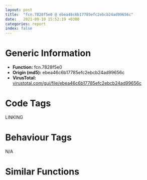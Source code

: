 ```yaml
---
layout: post
title:  "fcn.7828f5e0 @ ebea46c6b17785efc2ebcb24ad99656c"
date:   2021-09-10 15:52:19 +0300
categories: report
index: false
---
```


# Generic Information
- **Function:** fcn.7828f5e0
- **Origin (md5):** ebea46c6b17785efc2ebcb24ad99656c
- **VirusTotal:** [virustotal.com/gui/file/ebea46c6b17785efc2ebcb24ad99656c][virustotal_ref]

# Code Tags
<span class="tag" id="LINKING">LINKING</span>


# Behaviour Tags
<span class="bhv-tag" id="na">N/A</span>

# Similar Functions
<script type="text/javascript" src="https://www.gstatic.com/charts/loader.js"></script>
<script type="text/javascript">

    google.charts.load('current', {'packages':['corechart']});
    google.charts.setOnLoadCallback(drawChart);

    function drawChart() {
    var data = new google.visualization.DataTable();
        data.addColumn('number', 'X');
        data.addColumn('number', 'Y');
        data.addColumn({type: 'string', role: 'tooltip', 'p': {'html': true}});
        data.addColumn({'type': 'string', 'role': 'style'});
        
        data.addRows([
    [-16.520061492919922, -9.456210136413574, '<b><a href="/report/fcn.7828f5e0@ebea46c6b17785efc2ebcb24ad99656c">fcn.7828f5e0</a><br>@ebea46c6b17785efc2ebcb24ad99656c</b><br>push ebp<br>mov ebp, esp<br>push ecx<br>mov dword[ebp-4], ecx<br>mov ecx, dword[ebp-4]<br>add ecx, 0x174<br>call fcn.782815f0<br>movzx eax, al<br>test eax, eax<br>je 0x7828f61f<br>push 0x781dc468<br>mov ecx, dword[ebp-4]<br>call fcn.78229620<br>push eax<br>call dword[sym.imp.KERNEL32.dll_GetProcAddress]<br>push eax<br>mov ecx, dword[ebp-4]<br>add ecx, 0x174<br>call fcn.78295330<br>mov ecx, dword[ebp-4]<br>mov edx, dword[ecx+0x174]<br>mov eax, dword[ebp+8]<br>mov dword[eax], edx<br>mov eax, dword[ebp+8]<br>mov esp, ebp<br>pop ebp<br>ret 4<br><eoc> ', 'point { fill-color: #e0440e; }'],
[100.40232849121094, 6.200176239013672, '<b><a href="/report/fcn.78281cb0@ebea46c6b17785efc2ebcb24ad99656c">fcn.78281cb0</a><br>@ebea46c6b17785efc2ebcb24ad99656c</b><br>push ebp<br>mov ebp, esp<br>push ecx<br>mov dword[ebp-4], ecx<br>mov ecx, dword[ebp-4]<br>add ecx, 0x34<br>call fcn.782815f0<br>movzx eax, al<br>test eax, eax<br>je 0x78281ce9<br>push 0x781daf74<br>mov ecx, dword[ebp-4]<br>call fcn.78229620<br>push eax<br>call dword[sym.imp.KERNEL32.dll_GetProcAddress]<br>push eax<br>mov ecx, dword[ebp-4]<br>add ecx, 0x34<br>call fcn.78295330<br>mov ecx, dword[ebp-4]<br>mov edx, dword[ecx+0x34]<br>mov eax, dword[ebp+8]<br>mov dword[eax], edx<br>mov eax, dword[ebp+8]<br>mov esp, ebp<br>pop ebp<br>ret 4<br><eoc> ', 'null'],
[26.307933807373047, -18.435285568237305, '<b><a href="/report/fcn.78283720@ebea46c6b17785efc2ebcb24ad99656c">fcn.78283720</a><br>@ebea46c6b17785efc2ebcb24ad99656c</b><br>push ebp<br>mov ebp, esp<br>push ecx<br>mov dword[ebp-4], ecx<br>mov ecx, dword[ebp-4]<br>add ecx, 0x7c<br>call fcn.782815f0<br>movzx eax, al<br>test eax, eax<br>je 0x78283759<br>push 0x781db0b8<br>mov ecx, dword[ebp-4]<br>call fcn.78229620<br>push eax<br>call dword[sym.imp.KERNEL32.dll_GetProcAddress]<br>push eax<br>mov ecx, dword[ebp-4]<br>add ecx, 0x7c<br>call fcn.78295330<br>mov ecx, dword[ebp-4]<br>mov edx, dword[ecx+0x7c]<br>mov eax, dword[ebp+8]<br>mov dword[eax], edx<br>mov eax, dword[ebp+8]<br>mov esp, ebp<br>pop ebp<br>ret 4<br><eoc> ', 'null'],
[-41.74563217163086, -9.726339340209961, '<b><a href="/report/fcn.78282220@ebea46c6b17785efc2ebcb24ad99656c">fcn.78282220</a><br>@ebea46c6b17785efc2ebcb24ad99656c</b><br>push ebp<br>mov ebp, esp<br>push ecx<br>mov dword[ebp-4], ecx<br>mov ecx, dword[ebp-4]<br>add ecx, 0x40<br>call fcn.782815f0<br>movzx eax, al<br>test eax, eax<br>je 0x78282259<br>push 0x781dafb8<br>mov ecx, dword[ebp-4]<br>call fcn.78229620<br>push eax<br>call dword[sym.imp.KERNEL32.dll_GetProcAddress]<br>push eax<br>mov ecx, dword[ebp-4]<br>add ecx, 0x40<br>call fcn.78295330<br>mov ecx, dword[ebp-4]<br>mov edx, dword[ecx+0x40]<br>mov eax, dword[ebp+8]<br>mov dword[eax], edx<br>mov eax, dword[ebp+8]<br>mov esp, ebp<br>pop ebp<br>ret 4<br><eoc> ', 'null'],
[47.52520751953125, 46.53388214111328, '<b><a href="/report/fcn.782543f0@ebea46c6b17785efc2ebcb24ad99656c">fcn.782543f0</a><br>@ebea46c6b17785efc2ebcb24ad99656c</b><br>push ebp<br>mov ebp, esp<br>push ecx<br>mov dword[ebp-4], ecx<br>mov ecx, dword[ebp-4]<br>add ecx, 0x10<br>call fcn.782815f0<br>movzx eax, al<br>test eax, eax<br>je 0x78254429<br>push 0x781d611c<br>mov ecx, dword[ebp-4]<br>call fcn.78229620<br>push eax<br>call dword[sym.imp.KERNEL32.dll_GetProcAddress]<br>push eax<br>mov ecx, dword[ebp-4]<br>add ecx, 0x10<br>call fcn.78295330<br>mov ecx, dword[ebp-4]<br>mov edx, dword[ecx+0x10]<br>mov eax, dword[ebp+8]<br>mov dword[eax], edx<br>mov eax, dword[ebp+8]<br>mov esp, ebp<br>pop ebp<br>ret 4<br><eoc> ', 'null'],
[1.1250100135803223, -29.01022720336914, '<b><a href="/report/fcn.78282d10@ebea46c6b17785efc2ebcb24ad99656c">fcn.78282d10</a><br>@ebea46c6b17785efc2ebcb24ad99656c</b><br>push ebp<br>mov ebp, esp<br>push ecx<br>mov dword[ebp-4], ecx<br>mov ecx, dword[ebp-4]<br>add ecx, 0x64<br>call fcn.782815f0<br>movzx eax, al<br>test eax, eax<br>je 0x78282d49<br>push 0x781db034<br>mov ecx, dword[ebp-4]<br>call fcn.78229620<br>push eax<br>call dword[sym.imp.KERNEL32.dll_GetProcAddress]<br>push eax<br>mov ecx, dword[ebp-4]<br>add ecx, 0x64<br>call fcn.78295330<br>mov ecx, dword[ebp-4]<br>mov edx, dword[ecx+0x64]<br>mov eax, dword[ebp+8]<br>mov dword[eax], edx<br>mov eax, dword[ebp+8]<br>mov esp, ebp<br>pop ebp<br>ret 4<br><eoc> ', 'null'],
[-3.078312873840332, -52.7469482421875, '<b><a href="/report/fcn.78283570@ebea46c6b17785efc2ebcb24ad99656c">fcn.78283570</a><br>@ebea46c6b17785efc2ebcb24ad99656c</b><br>push ebp<br>mov ebp, esp<br>push ecx<br>mov dword[ebp-4], ecx<br>mov ecx, dword[ebp-4]<br>add ecx, 0x78<br>call fcn.782815f0<br>movzx eax, al<br>test eax, eax<br>je 0x782835a9<br>push 0x781db098<br>mov ecx, dword[ebp-4]<br>call fcn.78229620<br>push eax<br>call dword[sym.imp.KERNEL32.dll_GetProcAddress]<br>push eax<br>mov ecx, dword[ebp-4]<br>add ecx, 0x78<br>call fcn.78295330<br>mov ecx, dword[ebp-4]<br>mov edx, dword[ecx+0x78]<br>mov eax, dword[ebp+8]<br>mov dword[eax], edx<br>mov eax, dword[ebp+8]<br>mov esp, ebp<br>pop ebp<br>ret 4<br><eoc> ', 'null'],
[-2.8059797286987305, 12.257108688354492, '<b><a href="/report/fcn.78281b00@ebea46c6b17785efc2ebcb24ad99656c">fcn.78281b00</a><br>@ebea46c6b17785efc2ebcb24ad99656c</b><br>push ebp<br>mov ebp, esp<br>push ecx<br>mov dword[ebp-4], ecx<br>mov ecx, dword[ebp-4]<br>add ecx, 0x30<br>call fcn.782815f0<br>movzx eax, al<br>test eax, eax<br>je 0x78281b39<br>push 0x781daf5c<br>mov ecx, dword[ebp-4]<br>call fcn.78229620<br>push eax<br>call dword[sym.imp.KERNEL32.dll_GetProcAddress]<br>push eax<br>mov ecx, dword[ebp-4]<br>add ecx, 0x30<br>call fcn.78295330<br>mov ecx, dword[ebp-4]<br>mov edx, dword[ecx+0x30]<br>mov eax, dword[ebp+8]<br>mov dword[eax], edx<br>mov eax, dword[ebp+8]<br>mov esp, ebp<br>pop ebp<br>ret 4<br><eoc> ', 'null'],
[36.041175842285156, 25.029191970825195, '<b><a href="/report/fcn.78292b00@ebea46c6b17785efc2ebcb24ad99656c">fcn.78292b00</a><br>@ebea46c6b17785efc2ebcb24ad99656c</b><br>push ebp<br>mov ebp, esp<br>push ecx<br>mov dword[ebp-4], ecx<br>mov ecx, dword[ebp-4]<br>add ecx, 0x48<br>call fcn.782815f0<br>movzx eax, al<br>test eax, eax<br>je 0x78292b39<br>push 0x781dcf04<br>mov ecx, dword[ebp-4]<br>call fcn.78229620<br>push eax<br>call dword[sym.imp.KERNEL32.dll_GetProcAddress]<br>push eax<br>mov ecx, dword[ebp-4]<br>add ecx, 0x48<br>call fcn.78295330<br>mov ecx, dword[ebp-4]<br>mov edx, dword[ecx+0x48]<br>mov eax, dword[ebp+8]<br>mov dword[eax], edx<br>mov eax, dword[ebp+8]<br>mov esp, ebp<br>pop ebp<br>ret 4<br><eoc> ', 'null'],
[26.5507755279541, 91.73565673828125, '<b><a href="/report/fcn.78283c90@ebea46c6b17785efc2ebcb24ad99656c">fcn.78283c90</a><br>@ebea46c6b17785efc2ebcb24ad99656c</b><br>push ebp<br>mov ebp, esp<br>push ecx<br>mov dword[ebp-4], ecx<br>mov ecx, dword[ebp-4]<br>add ecx, 0x88<br>call fcn.782815f0<br>movzx eax, al<br>test eax, eax<br>je 0x78283ccf<br>push 0x781db0fc<br>mov ecx, dword[ebp-4]<br>call fcn.78229620<br>push eax<br>call dword[sym.imp.KERNEL32.dll_GetProcAddress]<br>push eax<br>mov ecx, dword[ebp-4]<br>add ecx, 0x88<br>call fcn.78295330<br>mov ecx, dword[ebp-4]<br>mov edx, dword[ecx+0x88]<br>mov eax, dword[ebp+8]<br>mov dword[eax], edx<br>mov eax, dword[ebp+8]<br>mov esp, ebp<br>pop ebp<br>ret 4<br><eoc> ', 'null'],
[-36.410526275634766, -73.51798248291016, '<b><a href="/report/fcn.78282960@ebea46c6b17785efc2ebcb24ad99656c">fcn.78282960</a><br>@ebea46c6b17785efc2ebcb24ad99656c</b><br>push ebp<br>mov ebp, esp<br>push ecx<br>mov dword[ebp-4], ecx<br>mov ecx, dword[ebp-4]<br>add ecx, 0x54<br>call fcn.782815f0<br>movzx eax, al<br>test eax, eax<br>je 0x78282999<br>push 0x781db008<br>mov ecx, dword[ebp-4]<br>call fcn.78229620<br>push eax<br>call dword[sym.imp.KERNEL32.dll_GetProcAddress]<br>push eax<br>mov ecx, dword[ebp-4]<br>add ecx, 0x54<br>call fcn.78295330<br>mov ecx, dword[ebp-4]<br>mov edx, dword[ecx+0x54]<br>mov eax, dword[ebp+8]<br>mov dword[eax], edx<br>mov eax, dword[ebp+8]<br>mov esp, ebp<br>pop ebp<br>ret 4<br><eoc> ', 'null'],
[-74.21188354492188, -29.706666946411133, '<b><a href="/report/fcn.78291a80@ebea46c6b17785efc2ebcb24ad99656c">fcn.78291a80</a><br>@ebea46c6b17785efc2ebcb24ad99656c</b><br>push ebp<br>mov ebp, esp<br>push ecx<br>mov dword[ebp-4], ecx<br>mov ecx, dword[ebp-4]<br>add ecx, 0x18<br>call fcn.782815f0<br>movzx eax, al<br>test eax, eax<br>je 0x78291ab9<br>push 0x781dc978<br>mov ecx, dword[ebp-4]<br>call fcn.78229620<br>push eax<br>call dword[sym.imp.KERNEL32.dll_GetProcAddress]<br>push eax<br>mov ecx, dword[ebp-4]<br>add ecx, 0x18<br>call fcn.78295330<br>mov ecx, dword[ebp-4]<br>mov edx, dword[ecx+0x18]<br>mov eax, dword[ebp+8]<br>mov dword[eax], edx<br>mov eax, dword[ebp+8]<br>mov esp, ebp<br>pop ebp<br>ret 4<br><eoc> ', 'null'],
[30.34922218322754, -82.2499008178711, '<b><a href="/report/fcn.7828f7a0@ebea46c6b17785efc2ebcb24ad99656c">fcn.7828f7a0</a><br>@ebea46c6b17785efc2ebcb24ad99656c</b><br>push ebp<br>mov ebp, esp<br>push ecx<br>mov dword[ebp-4], ecx<br>mov ecx, dword[ebp-4]<br>add ecx, 0x17c<br>call fcn.782815f0<br>movzx eax, al<br>test eax, eax<br>je 0x7828f7df<br>push 0x781dc484<br>mov ecx, dword[ebp-4]<br>call fcn.78229620<br>push eax<br>call dword[sym.imp.KERNEL32.dll_GetProcAddress]<br>push eax<br>mov ecx, dword[ebp-4]<br>add ecx, 0x17c<br>call fcn.78295330<br>mov ecx, dword[ebp-4]<br>mov edx, dword[ecx+0x17c]<br>mov eax, dword[ebp+8]<br>mov dword[eax], edx<br>mov eax, dword[ebp+8]<br>mov esp, ebp<br>pop ebp<br>ret 4<br><eoc> ', 'null'],
[79.51530456542969, -52.149654388427734, '<b><a href="/report/fcn.78284230@ebea46c6b17785efc2ebcb24ad99656c">fcn.78284230</a><br>@ebea46c6b17785efc2ebcb24ad99656c</b><br>push ebp<br>mov ebp, esp<br>push ecx<br>mov dword[ebp-4], ecx<br>mov ecx, dword[ebp-4]<br>add ecx, 0xcc<br>call fcn.782815f0<br>movzx eax, al<br>test eax, eax<br>je 0x7828426f<br>push 0x781db134<br>mov ecx, dword[ebp-4]<br>call fcn.78229620<br>push eax<br>call dword[sym.imp.KERNEL32.dll_GetProcAddress]<br>push eax<br>mov ecx, dword[ebp-4]<br>add ecx, 0xcc<br>call fcn.78295330<br>mov ecx, dword[ebp-4]<br>mov edx, dword[ecx+0xcc]<br>mov eax, dword[ebp+8]<br>mov dword[eax], edx<br>mov eax, dword[ebp+8]<br>mov esp, ebp<br>pop ebp<br>ret 4<br><eoc> ', 'null'],
[-37.78800582885742, 81.8568344116211, '<b><a href="/report/fcn.78295130@ebea46c6b17785efc2ebcb24ad99656c">fcn.78295130</a><br>@ebea46c6b17785efc2ebcb24ad99656c</b><br>push ebp<br>mov ebp, esp<br>push ecx<br>mov dword[ebp-4], ecx<br>mov ecx, dword[ebp-4]<br>add ecx, 0x30<br>call fcn.782815f0<br>movzx eax, al<br>test eax, eax<br>je 0x78295169<br>push 0x781dd8cc<br>mov ecx, dword[ebp-4]<br>call fcn.78229620<br>push eax<br>call dword[sym.imp.KERNEL32.dll_GetProcAddress]<br>push eax<br>mov ecx, dword[ebp-4]<br>add ecx, 0x30<br>call fcn.78295330<br>mov ecx, dword[ebp-4]<br>mov edx, dword[ecx+0x30]<br>mov eax, dword[ebp+8]<br>mov dword[eax], edx<br>mov eax, dword[ebp+8]<br>mov esp, ebp<br>pop ebp<br>ret 4<br><eoc> ', 'null'],
[12.896775245666504, 31.37384796142578, '<b><a href="/report/fcn.78281780@ebea46c6b17785efc2ebcb24ad99656c">fcn.78281780</a><br>@ebea46c6b17785efc2ebcb24ad99656c</b><br>push ebp<br>mov ebp, esp<br>push ecx<br>mov dword[ebp-4], ecx<br>mov ecx, dword[ebp-4]<br>add ecx, 0x28<br>call fcn.782815f0<br>movzx eax, al<br>test eax, eax<br>je 0x782817b9<br>push 0x781daf34<br>mov ecx, dword[ebp-4]<br>call fcn.78229620<br>push eax<br>call dword[sym.imp.KERNEL32.dll_GetProcAddress]<br>push eax<br>mov ecx, dword[ebp-4]<br>add ecx, 0x28<br>call fcn.78295330<br>mov ecx, dword[ebp-4]<br>mov edx, dword[ecx+0x28]<br>mov eax, dword[ebp+8]<br>mov dword[eax], edx<br>mov eax, dword[ebp+8]<br>mov esp, ebp<br>pop ebp<br>ret 4<br><eoc> ', 'null'],
[-51.84086608886719, 18.380483627319336, '<b><a href="/report/fcn.78281940@ebea46c6b17785efc2ebcb24ad99656c">fcn.78281940</a><br>@ebea46c6b17785efc2ebcb24ad99656c</b><br>push ebp<br>mov ebp, esp<br>push ecx<br>mov dword[ebp-4], ecx<br>mov ecx, dword[ebp-4]<br>add ecx, 0x2c<br>call fcn.782815f0<br>movzx eax, al<br>test eax, eax<br>je 0x78281979<br>push 0x781daf44<br>mov ecx, dword[ebp-4]<br>call fcn.78229620<br>push eax<br>call dword[sym.imp.KERNEL32.dll_GetProcAddress]<br>push eax<br>mov ecx, dword[ebp-4]<br>add ecx, 0x2c<br>call fcn.78295330<br>mov ecx, dword[ebp-4]<br>mov edx, dword[ecx+0x2c]<br>mov eax, dword[ebp+8]<br>mov dword[eax], edx<br>mov eax, dword[ebp+8]<br>mov esp, ebp<br>pop ebp<br>ret 4<br><eoc> ', 'null'],
[-26.25334930419922, 13.396890640258789, '<b><a href="/report/fcn.78283e70@ebea46c6b17785efc2ebcb24ad99656c">fcn.78283e70</a><br>@ebea46c6b17785efc2ebcb24ad99656c</b><br>push ebp<br>mov ebp, esp<br>push ecx<br>mov dword[ebp-4], ecx<br>mov ecx, dword[ebp-4]<br>add ecx, 0x9c<br>call fcn.782815f0<br>movzx eax, al<br>test eax, eax<br>je 0x78283eaf<br>push 0x781db10c<br>mov ecx, dword[ebp-4]<br>call fcn.78229620<br>push eax<br>call dword[sym.imp.KERNEL32.dll_GetProcAddress]<br>push eax<br>mov ecx, dword[ebp-4]<br>add ecx, 0x9c<br>call fcn.78295330<br>mov ecx, dword[ebp-4]<br>mov edx, dword[ecx+0x9c]<br>mov eax, dword[ebp+8]<br>mov dword[eax], edx<br>mov eax, dword[ebp+8]<br>mov esp, ebp<br>pop ebp<br>ret 4<br><eoc> ', 'null'],
[64.3273696899414, -9.586888313293457, '<b><a href="/report/fcn.782815a0@ebea46c6b17785efc2ebcb24ad99656c">fcn.782815a0</a><br>@ebea46c6b17785efc2ebcb24ad99656c</b><br>push ebp<br>mov ebp, esp<br>push ecx<br>mov dword[ebp-4], ecx<br>mov ecx, dword[ebp-4]<br>add ecx, 0x20<br>call fcn.782815f0<br>movzx eax, al<br>test eax, eax<br>je 0x782815d9<br>push 0x781daf1c<br>mov ecx, dword[ebp-4]<br>call fcn.78229620<br>push eax<br>call dword[sym.imp.KERNEL32.dll_GetProcAddress]<br>push eax<br>mov ecx, dword[ebp-4]<br>add ecx, 0x20<br>call fcn.78295330<br>mov ecx, dword[ebp-4]<br>mov edx, dword[ecx+0x20]<br>mov eax, dword[ebp+8]<br>mov dword[eax], edx<br>mov eax, dword[ebp+8]<br>mov esp, ebp<br>pop ebp<br>ret 4<br><eoc> ', 'null'],
[-33.73754119873047, 41.750919342041016, '<b><a href="/report/fcn.78294b80@ebea46c6b17785efc2ebcb24ad99656c">fcn.78294b80</a><br>@ebea46c6b17785efc2ebcb24ad99656c</b><br>push ebp<br>mov ebp, esp<br>push ecx<br>mov dword[ebp-4], ecx<br>mov ecx, dword[ebp-4]<br>add ecx, 0x40<br>call fcn.782815f0<br>movzx eax, al<br>test eax, eax<br>je 0x78294bb9<br>push 0x781dd694<br>mov ecx, dword[ebp-4]<br>call fcn.78229620<br>push eax<br>call dword[sym.imp.KERNEL32.dll_GetProcAddress]<br>push eax<br>mov ecx, dword[ebp-4]<br>add ecx, 0x40<br>call fcn.78295330<br>mov ecx, dword[ebp-4]<br>mov edx, dword[ecx+0x40]<br>mov eax, dword[ebp+8]<br>mov dword[eax], edx<br>mov eax, dword[ebp+8]<br>mov esp, ebp<br>pop ebp<br>ret 4<br><eoc> ', 'null'],
[41.67044448852539, -0.33535048365592957, '<b><a href="/report/fcn.7829a570@ebea46c6b17785efc2ebcb24ad99656c">fcn.7829a570</a><br>@ebea46c6b17785efc2ebcb24ad99656c</b><br>push ebp<br>mov ebp, esp<br>push ecx<br>mov dword[ebp-4], ecx<br>mov ecx, dword[ebp-4]<br>add ecx, 0x4c<br>call fcn.782815f0<br>movzx eax, al<br>test eax, eax<br>je 0x7829a5a9<br>push 0x781ddf28<br>mov ecx, dword[ebp-4]<br>call fcn.78229620<br>push eax<br>call dword[sym.imp.KERNEL32.dll_GetProcAddress]<br>push eax<br>mov ecx, dword[ebp-4]<br>add ecx, 0x4c<br>call fcn.78295330<br>mov ecx, dword[ebp-4]<br>mov edx, dword[ecx+0x4c]<br>mov eax, dword[ebp+8]<br>mov dword[eax], edx<br>mov eax, dword[ebp+8]<br>mov esp, ebp<br>pop ebp<br>ret 4<br><eoc> ', 'null'],
[24.121929168701172, -44.16953659057617, '<b><a href="/report/fcn.782823e0@ebea46c6b17785efc2ebcb24ad99656c">fcn.782823e0</a><br>@ebea46c6b17785efc2ebcb24ad99656c</b><br>push ebp<br>mov ebp, esp<br>push ecx<br>mov dword[ebp-4], ecx<br>mov ecx, dword[ebp-4]<br>add ecx, 0x44<br>call fcn.782815f0<br>movzx eax, al<br>test eax, eax<br>je 0x78282419<br>push 0x781dafcc<br>mov ecx, dword[ebp-4]<br>call fcn.78229620<br>push eax<br>call dword[sym.imp.KERNEL32.dll_GetProcAddress]<br>push eax<br>mov ecx, dword[ebp-4]<br>add ecx, 0x44<br>call fcn.78295330<br>mov ecx, dword[ebp-4]<br>mov edx, dword[ecx+0x44]<br>mov eax, dword[ebp+8]<br>mov dword[eax], edx<br>mov eax, dword[ebp+8]<br>mov esp, ebp<br>pop ebp<br>ret 4<br><eoc> ', 'null'],
[-26.277503967285156, -33.49755096435547, '<b><a href="/report/fcn.782827a0@ebea46c6b17785efc2ebcb24ad99656c">fcn.782827a0</a><br>@ebea46c6b17785efc2ebcb24ad99656c</b><br>push ebp<br>mov ebp, esp<br>push ecx<br>mov dword[ebp-4], ecx<br>mov ecx, dword[ebp-4]<br>add ecx, 0x50<br>call fcn.782815f0<br>movzx eax, al<br>test eax, eax<br>je 0x782827d9<br>push 0x781daff4<br>mov ecx, dword[ebp-4]<br>call fcn.78229620<br>push eax<br>call dword[sym.imp.KERNEL32.dll_GetProcAddress]<br>push eax<br>mov ecx, dword[ebp-4]<br>add ecx, 0x50<br>call fcn.78295330<br>mov ecx, dword[ebp-4]<br>mov edx, dword[ecx+0x50]<br>mov eax, dword[ebp+8]<br>mov dword[eax], edx<br>mov eax, dword[ebp+8]<br>mov esp, ebp<br>pop ebp<br>ret 4<br><eoc> ', 'null'],
[20.56952667236328, 8.533413887023926, '<b><a href="/report/fcn.7829a220@ebea46c6b17785efc2ebcb24ad99656c">fcn.7829a220</a><br>@ebea46c6b17785efc2ebcb24ad99656c</b><br>push ebp<br>mov ebp, esp<br>push ecx<br>mov dword[ebp-4], ecx<br>mov ecx, dword[ebp-4]<br>add ecx, 0x60<br>call fcn.782815f0<br>movzx eax, al<br>test eax, eax<br>je 0x7829a259<br>push 0x781ddee0<br>mov ecx, dword[ebp-4]<br>call fcn.78229620<br>push eax<br>call dword[sym.imp.KERNEL32.dll_GetProcAddress]<br>push eax<br>mov ecx, dword[ebp-4]<br>add ecx, 0x60<br>call fcn.78295330<br>mov ecx, dword[ebp-4]<br>mov edx, dword[ecx+0x60]<br>mov eax, dword[ebp+8]<br>mov dword[eax], edx<br>mov eax, dword[ebp+8]<br>mov esp, ebp<br>pop ebp<br>ret 4<br><eoc> ', 'null'],
[-10.396047592163086, 33.892913818359375, '<b><a href="/report/fcn.78292cb0@ebea46c6b17785efc2ebcb24ad99656c">fcn.78292cb0</a><br>@ebea46c6b17785efc2ebcb24ad99656c</b><br>push ebp<br>mov ebp, esp<br>push ecx<br>mov dword[ebp-4], ecx<br>mov ecx, dword[ebp-4]<br>add ecx, 0x54<br>call fcn.782815f0<br>movzx eax, al<br>test eax, eax<br>je 0x78292ce9<br>push 0x781dcf10<br>mov ecx, dword[ebp-4]<br>call fcn.78229620<br>push eax<br>call dword[sym.imp.KERNEL32.dll_GetProcAddress]<br>push eax<br>mov ecx, dword[ebp-4]<br>add ecx, 0x54<br>call fcn.78295330<br>mov ecx, dword[ebp-4]<br>mov edx, dword[ecx+0x54]<br>mov eax, dword[ebp+8]<br>mov dword[eax], edx<br>mov eax, dword[ebp+8]<br>mov esp, ebp<br>pop ebp<br>ret 4<br><eoc> ', 'null'],
[61.092506408691406, 19.354408264160156, '<b><a href="/report/fcn.78282b40@ebea46c6b17785efc2ebcb24ad99656c">fcn.78282b40</a><br>@ebea46c6b17785efc2ebcb24ad99656c</b><br>push ebp<br>mov ebp, esp<br>push ecx<br>mov dword[ebp-4], ecx<br>mov ecx, dword[ebp-4]<br>add ecx, 0x58<br>call fcn.782815f0<br>movzx eax, al<br>test eax, eax<br>je 0x78282b79<br>push 0x781db01c<br>mov ecx, dword[ebp-4]<br>call fcn.78229620<br>push eax<br>call dword[sym.imp.KERNEL32.dll_GetProcAddress]<br>push eax<br>mov ecx, dword[ebp-4]<br>add ecx, 0x58<br>call fcn.78295330<br>mov ecx, dword[ebp-4]<br>mov edx, dword[ecx+0x58]<br>mov eax, dword[ebp+8]<br>mov dword[eax], edx<br>mov eax, dword[ebp+8]<br>mov esp, ebp<br>pop ebp<br>ret 4<br><eoc> ', 'null'],
[22.01201820373535, 53.83919143676758, '<b><a href="/report/fcn.78283ab0@ebea46c6b17785efc2ebcb24ad99656c">fcn.78283ab0</a><br>@ebea46c6b17785efc2ebcb24ad99656c</b><br>push ebp<br>mov ebp, esp<br>push ecx<br>mov dword[ebp-4], ecx<br>mov ecx, dword[ebp-4]<br>add ecx, 0x84<br>call fcn.782815f0<br>movzx eax, al<br>test eax, eax<br>je 0x78283aef<br>push 0x781db0ec<br>mov ecx, dword[ebp-4]<br>call fcn.78229620<br>push eax<br>call dword[sym.imp.KERNEL32.dll_GetProcAddress]<br>push eax<br>mov ecx, dword[ebp-4]<br>add ecx, 0x84<br>call fcn.78295330<br>mov ecx, dword[ebp-4]<br>mov edx, dword[ecx+0x84]<br>mov eax, dword[ebp+8]<br>mov dword[eax], edx<br>mov eax, dword[ebp+8]<br>mov esp, ebp<br>pop ebp<br>ret 4<br><eoc> ', 'null'],
[6.449325084686279, -7.874617099761963, '<b><a href="/report/fcn.782831e0@ebea46c6b17785efc2ebcb24ad99656c">fcn.782831e0</a><br>@ebea46c6b17785efc2ebcb24ad99656c</b><br>push ebp<br>mov ebp, esp<br>push ecx<br>mov dword[ebp-4], ecx<br>mov ecx, dword[ebp-4]<br>add ecx, 0x70<br>call fcn.782815f0<br>movzx eax, al<br>test eax, eax<br>je 0x78283219<br>push 0x781db070<br>mov ecx, dword[ebp-4]<br>call fcn.78229620<br>push eax<br>call dword[sym.imp.KERNEL32.dll_GetProcAddress]<br>push eax<br>mov ecx, dword[ebp-4]<br>add ecx, 0x70<br>call fcn.78295330<br>mov ecx, dword[ebp-4]<br>mov edx, dword[ecx+0x70]<br>mov eax, dword[ebp+8]<br>mov dword[eax], edx<br>mov eax, dword[ebp+8]<br>mov esp, ebp<br>pop ebp<br>ret 4<br><eoc> ', 'null'],
[-4.529976844787598, 57.96945571899414, '<b><a href="/report/fcn.782918d0@ebea46c6b17785efc2ebcb24ad99656c">fcn.782918d0</a><br>@ebea46c6b17785efc2ebcb24ad99656c</b><br>push ebp<br>mov ebp, esp<br>push ecx<br>mov dword[ebp-4], ecx<br>mov ecx, dword[ebp-4]<br>add ecx, 0x10<br>call fcn.782815f0<br>movzx eax, al<br>test eax, eax<br>je 0x78291909<br>push 0x781dc964<br>mov ecx, dword[ebp-4]<br>call fcn.78229620<br>push eax<br>call dword[sym.imp.KERNEL32.dll_GetProcAddress]<br>push eax<br>mov ecx, dword[ebp-4]<br>add ecx, 0x10<br>call fcn.78295330<br>mov ecx, dword[ebp-4]<br>mov edx, dword[ecx+0x10]<br>mov eax, dword[ebp+8]<br>mov dword[eax], edx<br>mov eax, dword[ebp+8]<br>mov esp, ebp<br>pop ebp<br>ret 4<br><eoc> ', 'null'],
[47.72657012939453, -31.194400787353516, '<b><a href="/report/fcn.7828f960@ebea46c6b17785efc2ebcb24ad99656c">fcn.7828f960</a><br>@ebea46c6b17785efc2ebcb24ad99656c</b><br>push ebp<br>mov ebp, esp<br>push ecx<br>mov dword[ebp-4], ecx<br>mov ecx, dword[ebp-4]<br>add ecx, 0x180<br>call fcn.782815f0<br>movzx eax, al<br>test eax, eax<br>je 0x7828f99f<br>push 0x781dc4a0<br>mov ecx, dword[ebp-4]<br>call fcn.78229620<br>push eax<br>call dword[sym.imp.KERNEL32.dll_GetProcAddress]<br>push eax<br>mov ecx, dword[ebp-4]<br>add ecx, 0x180<br>call fcn.78295330<br>mov ecx, dword[ebp-4]<br>mov edx, dword[ecx+0x180]<br>mov eax, dword[ebp+8]<br>mov dword[eax], edx<br>mov eax, dword[ebp+8]<br>mov esp, ebp<br>pop ebp<br>ret 4<br><eoc> ', 'null'],
[81.88219451904297, 59.997772216796875, '<b><a href="/report/fcn.78293f00@ebea46c6b17785efc2ebcb24ad99656c">fcn.78293f00</a><br>@ebea46c6b17785efc2ebcb24ad99656c</b><br>push ebp<br>mov ebp, esp<br>push ecx<br>mov dword[ebp-4], ecx<br>mov ecx, dword[ebp-4]<br>add ecx, 0x28<br>call fcn.782815f0<br>movzx eax, al<br>test eax, eax<br>je 0x78293f39<br>push 0x781dd410<br>mov ecx, dword[ebp-4]<br>call fcn.78229620<br>push eax<br>call dword[sym.imp.KERNEL32.dll_GetProcAddress]<br>push eax<br>mov ecx, dword[ebp-4]<br>add ecx, 0x28<br>call fcn.78295330<br>mov ecx, dword[ebp-4]<br>mov edx, dword[ecx+0x28]<br>mov eax, dword[ebp+8]<br>mov dword[eax], edx<br>mov eax, dword[ebp+8]<br>mov esp, ebp<br>pop ebp<br>ret 4<br><eoc> ', 'null'],

        ]);

    var options = {
        title: 'Similarity Plot',
        legend: 'none',
        colors: ['#dedbd9', '#e6693e', '#ec8f6e', '#f3b49f', '#f6c7b6'],
        tooltip: {isHtml: true, trigger: 'both'},
        explorer: {
        actions: ["dragToZoom", "rightClickToReset"],
        },
        chartArea: {
        width: '80%',
        height: '80%'
        },
        width: '100%',
        height: '100%'
    };

    var chart = new google.visualization.ScatterChart(document.getElementById('chart_div'));

    chart.draw(data, options);
    }
    
</script>


<div id="chart_div" style="width: 100%px; height: 100%;"></div>

# Disassembled Code
{% highlight nasm %}

push ebp
mov ebp, esp
push ecx
mov dword[ebp-4], ecx
mov ecx, dword[ebp-4]
add ecx, 0x174
call fcn.782815f0
movzx eax, al
test eax, eax
je 0x7828f61f
push 0x781dc468
mov ecx, dword[ebp-4]
call fcn.78229620
push eax
call dword[sym.imp.KERNEL32.dll_GetProcAddress]
push eax
mov ecx, dword[ebp-4]
add ecx, 0x174
call fcn.78295330
mov ecx, dword[ebp-4]
mov edx, dword[ecx+0x174]
mov eax, dword[ebp+8]
mov dword[eax], edx
mov eax, dword[ebp+8]
mov esp, ebp
pop ebp
ret 4

{% endhighlight %}

[virustotal_ref]: https://www.virustotal.com/gui/file/ebea46c6b17785efc2ebcb24ad99656c